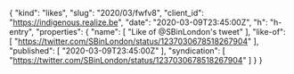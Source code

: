 {
  "kind": "likes",
  "slug": "2020/03/fwfv8",
  "client_id": "https://indigenous.realize.be",
  "date": "2020-03-09T23:45:00Z",
  "h": "h-entry",
  "properties": {
    "name": [
      "Like of @SBinLondon's tweet"
    ],
    "like-of": [
      "https://twitter.com/SBinLondon/status/1237030678518267904"
    ],
    "published": [
      "2020-03-09T23:45:00Z"
    ],
    "syndication": [
      "https://twitter.com/SBinLondon/status/1237030678518267904"
    ]
  }
}
